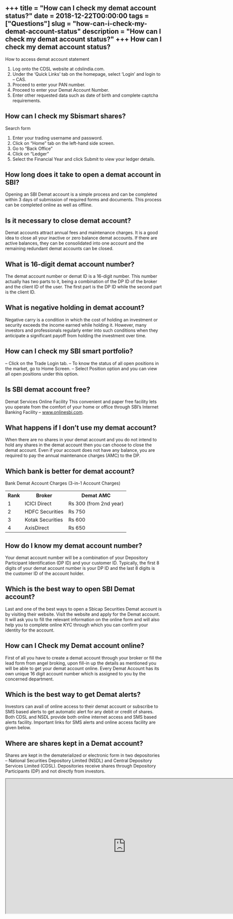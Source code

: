 +++
title = "How can I check my demat account status?"
date = 2018-12-22T00:00:00
tags = ["Questions"]
slug = "how-can-i-check-my-demat-account-status"
description = "How can I check my demat account status?"
+++
How can I check my demat account status?
----------------------------------------

How to access demat account statement

1. Log onto the CDSL website at cdslindia.com.
2. Under the ‘Quick Links’ tab on the homepage, select ‘Login’ and login to – CAS.
3. Proceed to enter your PAN number.
4. Proceed to enter your Demat Account Number.
5. Enter other requested data such as date of birth and complete captcha requirements.

How can I check my Sbismart shares?
-----------------------------------

Search form

1. Enter your trading username and password.
2. Click on “Home” tab on the left-hand side screen.
3. Go to “Back Office”
4. Click on “Ledger”
5. Select the Financial Year and click Submit to view your ledger details.

How long does it take to open a demat account in SBI?
-----------------------------------------------------

Opening an SBI Demat account is a simple process and can be completed within 3 days of submission of required forms and documents. This process can be completed online as well as offline.

Is it necessary to close demat account?
---------------------------------------

Demat accounts attract annual fees and maintenance charges. It is a good idea to close all your inactive or zero balance demat accounts. If there are active balances, they can be consolidated into one account and the remaining redundant demat accounts can be closed.

What is 16-digit demat account number?
--------------------------------------

The demat account number or demat ID is a 16-digit number. This number actually has two parts to it, being a combination of the DP ID of the broker and the client ID of the user. The first part is the DP ID while the second part is the client ID.

What is negative holding in demat account?
------------------------------------------

Negative carry is a condition in which the cost of holding an investment or security exceeds the income earned while holding it. However, many investors and professionals regularly enter into such conditions when they anticipate a significant payoff from holding the investment over time.

How can I check my SBI smart portfolio?
---------------------------------------

– Click on the Trade Login tab. – To know the status of all open positions in the market, go to Home Screen. – Select Position option and you can view all open positions under this option.

Is SBI demat account free?
--------------------------

Demat Services Online Facility This convenient and paper free facility lets you operate from the comfort of your home or office through SBI’s Internet Banking Facility – www.onlinesbi.com.

What happens if I don’t use my demat account?
---------------------------------------------

When there are no shares in your demat account and you do not intend to hold any shares in the demat account then you can choose to close the demat account. Even if your account does not have any balance, you are required to pay the annual maintenance charges (AMC) to the DP.

Which bank is better for demat account?
---------------------------------------

Bank Demat Account Charges (3-in-1 Account Charges)

<table><tr><th>Rank</th><th>Broker</th><th>Demat AMC</th></tr><tr><td>1</td><td>ICICI Direct</td><td>Rs 300 (from 2nd year)</td></tr><tr><td>2</td><td>HDFC Securities</td><td>Rs 750</td></tr><tr><td>3</td><td>Kotak Securities</td><td>Rs 600</td></tr><tr><td>4</td><td>AxisDirect</td><td>Rs 650</td></tr></table>

How do I know my demat account number?
--------------------------------------

Your demat account number will be a combination of your Depository Participant Identification (DP ID) and your customer ID. Typically, the first 8 digits of your demat account number is your DP ID and the last 8 digits is the customer ID of the account holder.

Which is the best way to open SBI Demat account?
------------------------------------------------

Last and one of the best ways to open a Sbicap Securities Demat account is by visiting their website. Visit the website and apply for the Demat account. It will ask you to fill the relevant information on the online form and will also help you to complete online KYC through which you can confirm your identity for the account.

How can I Check my Demat account online?
----------------------------------------

First of all you have to create a demat account through your broker or fill the lead form from angel broking, upon fill-in up the details as mentioned you will be able to get your demat account online. Every Demat Account has its own unique 16 digit account number which is assigned to you by the concerned department.

Which is the best way to get Demat alerts?
------------------------------------------

Investors can avail of online access to their demat account or subscribe to SMS based alerts to get automatic alert for any debit or credit of shares. Both CDSL and NSDL provide both online internet access and SMS based alerts facility. Important links for SMS alerts and online access facility are given below.

Where are shares kept in a Demat account?
-----------------------------------------

Shares are kept in the dematerialized or electronic form in two depositories – National Securities Depository Limited (NSDL) and Central Depository Services Limited (CDSL). Depositories receive shares through Depository Participants (DP) and not directly from investors.

<iframe allow="accelerometer; autoplay; clipboard-write; encrypted-media; gyroscope; picture-in-picture" allowfullscreen="" class="__youtube_prefs__  epyt-is-override  no-lazyload" data-no-lazy="1" data-origheight="433" data-origwidth="770" data-skipgform_ajax_framebjll="" height="433" id="_ytid_35523" loading="lazy" src="https://www.youtube.com/embed/6TKwIfjGIR0?enablejsapi=1&autoplay=0&cc_load_policy=0&cc_lang_pref=&iv_load_policy=1&loop=0&modestbranding=0&rel=1&fs=1&playsinline=0&autohide=2&theme=dark&color=red&controls=1&" title="YouTube player" width="770"></iframe>